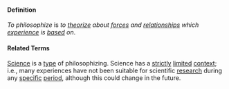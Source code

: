 #### Definition

*To philosophize* is *to [theorize](https://github.com/gcassel/Modular-Organizing-Terminology/blob/master/terms/theorize.md) about [forces](https://github.com/gcassel/Modular-Organizing-Terminology/blob/master/terms/force.md) and [relationships](https://github.com/gcassel/Modular-Organizing-Terminology/blob/master/terms/relate.md) which [experience](https://github.com/gcassel/Modular-Organizing-Terminology/blob/master/terms/experience.md) is [based](https://github.com/gcassel/Modular-Organizing-Terminology/blob/master/terms/base.md) on*.

#### Related Terms

[Science](https://github.com/gcassel/Modular-Organizing-Terminology/blob/master/terms/science.md) is a [type](https://github.com/gcassel/Modular-Organizing-Terminology/blob/master/terms/type.md) of philosophizing.  Science has a [strictly](https://github.com/gcassel/Modular-Organizing-Terminology/blob/master/terms/strict.md) [limited](https://github.com/gcassel/Modular-Organizing-Terminology/blob/master/terms/limit.md) [context](https://github.com/gcassel/Modular-Organizing-Terminology/blob/master/terms/context.md); i.e., many experiences have not been suitable for scientific [research](https://github.com/gcassel/Modular-Organizing-Terminology/blob/master/terms/research.md) during any [specific](https://github.com/gcassel/Modular-Organizing-Terminology/blob/master/terms/specific.md) [period](https://github.com/gcassel/Modular-Organizing-Terminology/blob/master/terms/period.md), although this could change in the future.
